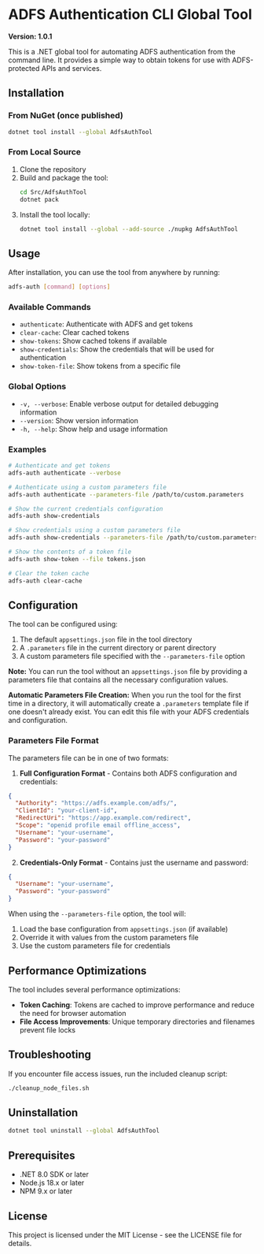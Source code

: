 # ADFS Authentication CLI Global Tool

**Version: 1.0.1**

This is a .NET global tool for automating ADFS authentication from the command line. It provides a simple way to obtain tokens for use with ADFS-protected APIs and services.

## Installation

### From NuGet (once published)

```bash
dotnet tool install --global AdfsAuthTool
```

### From Local Source

1. Clone the repository
2. Build and package the tool:
   ```bash
   cd Src/AdfsAuthTool
   dotnet pack
   ```
3. Install the tool locally:
   ```bash
   dotnet tool install --global --add-source ./nupkg AdfsAuthTool
   ```

## Usage

After installation, you can use the tool from anywhere by running:

```bash
adfs-auth [command] [options]
```

### Available Commands

- `authenticate`: Authenticate with ADFS and get tokens
- `clear-cache`: Clear cached tokens
- `show-tokens`: Show cached tokens if available
- `show-credentials`: Show the credentials that will be used for authentication
- `show-token-file`: Show tokens from a specific file

### Global Options

- `-v, --verbose`: Enable verbose output for detailed debugging information
- `--version`: Show version information
- `-h, --help`: Show help and usage information

### Examples

```bash
# Authenticate and get tokens
adfs-auth authenticate --verbose

# Authenticate using a custom parameters file
adfs-auth authenticate --parameters-file /path/to/custom.parameters

# Show the current credentials configuration
adfs-auth show-credentials

# Show credentials using a custom parameters file
adfs-auth show-credentials --parameters-file /path/to/custom.parameters

# Show the contents of a token file
adfs-auth show-token --file tokens.json

# Clear the token cache
adfs-auth clear-cache
```

## Configuration

The tool can be configured using:

1. The default `appsettings.json` file in the tool directory
2. A `.parameters` file in the current directory or parent directory
3. A custom parameters file specified with the `--parameters-file` option

**Note:** You can run the tool without an `appsettings.json` file by providing a parameters file that contains all the necessary configuration values.

**Automatic Parameters File Creation:** When you run the tool for the first time in a directory, it will automatically create a `.parameters` template file if one doesn't already exist. You can edit this file with your ADFS credentials and configuration.

### Parameters File Format

The parameters file can be in one of two formats:

1. **Full Configuration Format** - Contains both ADFS configuration and credentials:

```json
{
  "Authority": "https://adfs.example.com/adfs/",
  "ClientId": "your-client-id",
  "RedirectUri": "https://app.example.com/redirect",
  "Scope": "openid profile email offline_access",
  "Username": "your-username",
  "Password": "your-password"
}
```

2. **Credentials-Only Format** - Contains just the username and password:

```json
{
  "Username": "your-username",
  "Password": "your-password"
}
```

When using the `--parameters-file` option, the tool will:
1. Load the base configuration from `appsettings.json` (if available)
2. Override it with values from the custom parameters file
3. Use the custom parameters file for credentials

## Performance Optimizations

The tool includes several performance optimizations:

- **Token Caching**: Tokens are cached to improve performance and reduce the need for browser automation
- **File Access Improvements**: Unique temporary directories and filenames prevent file locks

## Troubleshooting

If you encounter file access issues, run the included cleanup script:

```bash
./cleanup_node_files.sh
```

## Uninstallation

```bash
dotnet tool uninstall --global AdfsAuthTool
```

## Prerequisites

- .NET 8.0 SDK or later
- Node.js 18.x or later
- NPM 9.x or later

## License

This project is licensed under the MIT License - see the LICENSE file for details.
